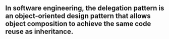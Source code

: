 ## In software engineering, the delegation pattern is an object-oriented design pattern that allows object composition to achieve the same code reuse as inheritance.
